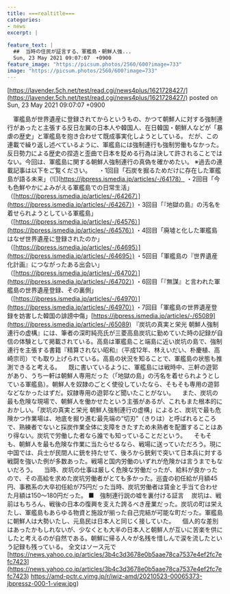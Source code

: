 ```yaml
---
title: ===realtitle===
categories:
- news
excerpt: |
  
feature_text: |
  ##  当時の住民が証言する、軍艦島・朝鮮人強...
  Sun, 23 May 2021 09:07:07  +0900
feature_image: "https://picsum.photos/2560/600?image=733"
image: "https://picsum.photos/2560/600?image=733"
---
```


[https://lavender.5ch.net/test/read.cgi/news4plus/1621728427/](https://lavender.5ch.net/test/read.cgi/news4plus/1621728427/)
posted on Sun, 23 May 2021 09:07:07  +0900

<!--more-->

　軍艦島が世界遺産に登録されてからというもの、かつて朝鮮人に対する強制連行があったと主張する反日左翼の日本人や韓国人、在日韓国・朝鮮人などが「暴虐の歴史」と軍艦島を抱き合わせて既成事実化しようとしている。 だが、この連載で繰り返し述べているように、軍艦島には強制連行も強制労働もなかった。反日勢力による歴史の捏造と歪曲で日本を貶める行為は決して許されることではない。今回は、軍艦島に関する朝鮮人強制連行の真偽を確かめたい。 ※過去の連載記事は以下をご覧ください。 　・1回目「石炭を掘るためだけに存在した軍艦島が語る未来」（![](https://jbpress.ismedia.jp/articles/-/64178） ・2回目「今も色鮮やかによみがえる軍艦島での日常生活」（[https://jbpress.ismedia.jp/articles/-/64267）](https://jbpress.ismedia.jp/articles/-/64267）) ・3回目「『地獄の島』の汚名を着せられようとしている軍艦島」（[https://jbpress.ismedia.jp/articles/-/64576）](https://jbpress.ismedia.jp/articles/-/64576）) ・4回目「廃墟と化した軍艦島はなぜ世界遺産に登録されたのか」（[https://jbpress.ismedia.jp/articles/-/64695）](https://jbpress.ismedia.jp/articles/-/64695）) ・5回目「軍艦島の『世界遺産化計画』につながったある出会い」（[https://jbpress.ismedia.jp/articles/-/64702）](https://jbpress.ismedia.jp/articles/-/64702）) ・6回目「『無謀』と言われた軍艦島の世界遺産登録、その裏側」（[https://jbpress.ismedia.jp/articles/-/64970）](https://jbpress.ismedia.jp/articles/-/64970）) ・7回目「軍艦島の世界遺産登録を妨害した韓国の誹謗中傷」[https://jbpress.ismedia.jp/articles/-/65089](https://jbpress.ismedia.jp/articles/-/65089) 『炭坑の真実と栄光 朝鮮人強制連行の虚構』には、筆者の深町純亮氏が三菱高島炭坑に勤めていた時の記録が自信の体験として掲載されている。高島は軍艦島こと端島に近い炭坑の島で、強制連行を主張する書籍『精算されない昭和』（平成12年、林えいだい、朴慶植、高崎宗司）でも取り上げられている。高島の状況を知ることで、軍艦島の状態も推測できると考える。 　既に書いているように、軍艦島には戦時中、三軒の遊郭があり、うち一軒は朝鮮人専用だった（「地獄の島」の汚名を着せられようとしている軍艦島）。朝鮮人を奴隷のごとく使役していたなら、そもそも専用の遊郭などなかったはずだ。奴隷専用の遊郭など聞いたことがない。 　また、炭坑の最も危険な現場で、朝鮮人を働かせたという主張があるが、これもまた根本的におかしい。「炭坑の真実と栄光 朝鮮人強制連行の虚構」によると、炭坑で最も危険かつ作業場は、地底を掘り進む最先端の“切刃”（きりは）と呼ばれるところで、熟練者でないと採炭作業全体に支障をきたすため未熟者を配置することはあり得ない。炭坑で労働した者なら誰でも知っていることだという。 　そもそも、朝鮮人を最も危険な作業に当たらせるなら、戦場に送っていただろう。現に中国では、兵士が民間人に銃を持たせて、後ろから銃剣で突いて日本兵に対する戦闘を強いた例が多数あった。戦場と国内労働のいずれが危険かは言うまでもないだろう。 　当時、炭坑の仕事は厳しく危険な労働だったが、給料が良かったので、その高給を求めた炭坑労働者がとても多かった。巡査の初任給が月額45円、事務系の大卒初任給が75円だった当時、炭坑労働者は賃金と手当て合わせた月額は150〜180円だった。 ■　強制連行説の嘘を裏付ける証言 　炭坑は、戦前はもちろん、戦後の日本の復興を支えた誇るべき産業だった。炭坑の町は栄えたし、軍艦島もあらゆる物資と施設が揃った自己完結が可能な町だった。軍艦島に朝鮮人は大勢いたし、元島民は日本人と同じく接していた。 　個人的な差別はあったかもしれないが、少なくとも大半の日本人と朝鮮人が互いに苦楽を供にしたと考えるのが自然である。朝鮮に帰る人々が名残を惜しんで涙を流したという記録も残っている。 全文はソース元で [https://news.yahoo.co.jp/articles/3b4c3d3678e0b5aae78ca7537e4ef2fc7efc7423](https://news.yahoo.co.jp/articles/3b4c3d3678e0b5aae78ca7537e4ef2fc7efc7423) https://amd-pctr.c.yimg.jp/r/iwiz-amd/20210523-00065373-jbpressz-000-1-view.jpg)

